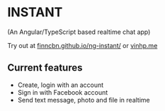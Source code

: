 # INSTANT
(An Angular/TypeScript based realtime chat app)

Try out at [finncbn.github.io/ng-instant/](https://finncbn.github.io/ng-instant/) or [vinhp.me](https://vinhp.me) 

## Current features
- Create, login with an account
- Sign in with Facebook account
- Send text message, photo and file in realtime
